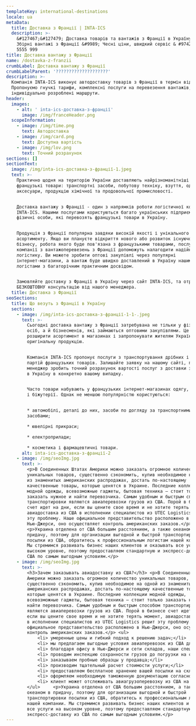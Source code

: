 ```yaml
---
templateKey: international-destinations
locale: ua
metaData:
  title: Доставка з Франції | INTA-ICS
  description: >-
    &#127467;&#127479; Доставка товарів та вантажів з Франції в Україну &#9989;
    Збірні вантажі з Франції &#9989; Чесні ціни, швидкий сервіс & #9742; 068
    5555 999
title: Доставка вантажу з Франції
name: /dostavka-z-franzii
crumbLabel: Доставка вантажу з Франції
crumbLabelParent: '????????????????????'
description: >-
  Компанія INTA-ICS виконує автодоставку товарів з Франції в термін від 5 днів.
  Пропонуємо гнучкі тарифи, комплексні послуги на перевезення вантажів,
  індивідуально розроблені маршрути.
header:
  images:
    - alt: ' inta-ics-доставка-з-франції'
      image: /img/franceHeader.png
  scopeInformation:
    - image: /img/time.png
      text: Автодоставка
    - image: /img/card.png
      text: Доступна вартість
    - image: /img/lov.png
      text: Точний розрахунок
sections: []
sectionText:
  image: /img/inta-ics-доставка-з-франції-1.jpeg
  text: >-
    Практично щодня на територію України доставляють найрізноманітніші
    французькі товари: транспортні засоби, побутову техніку, взуття, одяг,
    аксесуари, продукцію хімічної та продовольчої промисловості.


    Доставка вантажу з Франції - один з напрямків роботи логістичної компанії
    INTA-ICS. Нашими послугами користуються багато українських підприємців і
    фізичні особи, які перевозять французькі товари в Україну.


    Продукція з Франції популярна завдяки високій якості і унікального
    асортименту. Якщо ви плануєте відкриття нового або розвиток існуючого
    бізнесу, робота якого буде пов'язана з французькими товарами, послуги нашої
    компанії з вантажоперевезень з Франції допоможуть налагодити надійну
    логістику. Ви можете зробити оптові закупівлі через популярні
    інтернет-магазини, а вантаж буде швидко доставлений в Україну нашими
    логістами з багаторічним практичним досвідом.


    Замовляйте доставку з Франції в Україну через сайт INTA-ICS, та отримайте
    БЕЗКОШТОВНУ консультацію від нашого менеджера.
  title: Доставка з Франції
seoSections:
  title: Що везуть з Франції в Україну
  sections:
    - image: /img/inta-ics-доставка-з-франції-1-1-.jpeg
      text: >-
        Сьогодні доставка вантажу з Франції затребувана не тільки у фізичних
        осіб, а й бізнесменів, які займаються оптовими закупівлями. Це допомагає
        розширити асортимент в магазинах і запропонувати жителям України
        оригінальну продукцію.


        Компанія INTA-ICS пропонує послуги з транспортування дрібних і великих
        партій французьких товарів. Залишайте заявку на нашому сайті, після чого
        менеджер зробить точний розрахунок вартості послуг з доставки з Франції
        в Україну в конкретно вашому випадку.


        Часто товари набувають у французьких інтернет-магазинах одягу, косметики
        і біжутерії. Однак не меншою популярністю користуються:


        * автомобілі, деталі до них, засоби по догляду за транспортними
        засобами;

        * ювелірні прикраси;

        * електроприлади;

        * косметика і фармацевтичні товари.
      alt: inta-ics-доставка-з-франції-2
    - image: /img/seoImg.jpg
      text: >-
        <p>В Соединенных Штатах Америки можно заказать огромное количество
        уникальных товаров, существенно сэкономить, купив необходимое на одной
        из знаменитых американских распродажах, достать по-настоящему
        качественные товары, которые ценятся в Украине. Последние коллекции
        модной одежды, всевозможные гаджеты, бытовая техника — стоит только
        заказать нужное и найти перевозчика. Самым удобным и быстрым способом
        транспортировки являются авиаперевозки грузов из США. Порой в бизнесе
        счет идет на дни, если вы цените свое время и не хотите терять момент,
        авиадоставка из США в исполнении специалистов из UTEC Logistics решит
        эту проблему. Наше официальное представительство расположено в
        Нью-Джерси, оно осуществляет контроль американских заказов.</p>
        <p>Украина отделена от США большим расстоянием, а также океаном в
        придачу, поэтому для организации выгодной и быстрой транспортировки
        посылки из США, обратитесь к профессиональным логистам нашей компании.
        Мы стремимся развивать бизнес наших клиентов и оказывать все услуги на
        высоком уровне, поэтому предоставляем стандартную и экспресс-доставку из
        США по самым выгодным условиям.</p>
    - image: /img/seoImg.jpg
      text: >-
        <h3>Зачем заказывать авиадоставку из США?</h3> <p>В Соединенных Штатах
        Америки можно заказать огромное количество уникальных товаров,
        существенно сэкономить, купив необходимое на одной из знаменитых
        американских распродажах, достать по-настоящему качественные товары,
        которые ценятся в Украине. Последние коллекции модной одежды,
        всевозможные гаджеты, бытовая техника — стоит только заказать нужное и
        найти перевозчика. Самым удобным и быстрым способом транспортировки
        являются авиаперевозки грузов из США. Порой в бизнесе счет идет на дни,
        если вы цените свое время и не хотите терять момент, авиадоставка из США
        в исполнении специалистов из UTEC Logistics решит эту проблему. Наше
        официальное представительство расположено в Нью-Джерси, оно осуществляет
        контроль американских заказов.</p> <ul>
            <li> умеренные цены и гибкий подход к решению задач;</li>
            <li> мы предлагаем выгодные условия авиаперевозок из США для клиентов;</li>
            <li> благодаря офису в Нью-Джерси и сети складов, наши специалисты контролируют доставку посылок из США в Украину;</li>
            <li> проводим инспекцию сохранности грузов до погрузки на самолет, подкрепляя отчет фото- и видеосъемкой;</li>
            <li> заказываем пробные образцы у продавца;</li>
            <li> производим тщательный расчет стоимости услуги;</li>
            <li> предоставляем бесплатное хранение вашей посылки на складе, пока она ожидает транспортировки;</li>
            <li> оформляем необходимую таможенную документацию согласно международному законодательству;</li>
            <li> клиент может отслеживать авиагрузоперевозку из США на всем пути следования с помощью трекинга</li>
        </ul>     <p>Украина отделена от США большим расстоянием, а также
        океаном в придачу, поэтому для организации выгодной и быстрой
        транспортировки посылки из США, обратитесь к профессиональным логистам
        нашей компании. Мы стремимся развивать бизнес наших клиентов и оказывать
        все услуги на высоком уровне, поэтому предоставляем стандартную и
        экспресс-доставку из США по самым выгодным условиям.</p>
---
```

